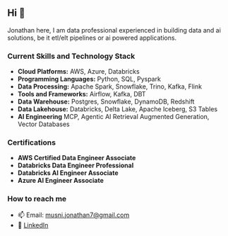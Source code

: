 ## Hi  👋

Jonathan here, I am data professional experienced in building data and ai solutions, be it etl/elt pipelines or ai powered applications.

### Current Skills and Technology Stack
- **Cloud Platforms:** AWS, Azure, Databricks
- **Programming Languages:** Python, SQL, Pyspark
- **Data Processing:** Apache Spark, Snowflake, Trino, Kafka, Flink
- **Tools and Frameworks:** Airflow, Kafka, DBT
- **Data Warehouse:** Postgres, Snowflake, DynamoDB, Redshift
- **Data Lakehouse:** Databricks, Delta Lake, Apache Iceberg, S3 Tables
- **AI Engineering** MCP, Agentic AI Retrieval Augmented Generation, Vector Databases

### Certifications
- **AWS Certified Data Engineer Associate**
- **Databricks Data Engineer Professional**
- **Databricks AI Engineer Associate**
- **Azure AI Engineer Associate**

### How to reach me
- 📫 Email: [musni.jonathan7@gmail.com](mailto:musni.jonathan7@gmail.com)
- 💼 [LinkedIn](https://www.linkedin.com/in/musni-jonathan/)